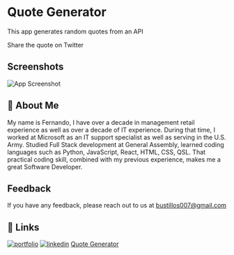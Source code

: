 
# Quote Generator

This app generates random quotes from an API

Share the quote on Twitter 


## Screenshots

![App Screenshot](https://i.imgur.com/Iil1z7a.png)


## 🚀 About Me

My name is Fernando, I have over a decade in management retail experience as well as over a decade of IT experience. During that time, I worked at Microsoft as an IT support specialist as well as serving in the U.S. Army. Studied Full Stack development at General Assembly, learned coding languages such as Python, JavaScript, React, HTML, CSS, QSL. That practical coding skill, combined with my previous experience,  makes me a great Software Developer.
## Feedback

If you have any feedback, please reach out to us at bustillos007@gmail.com


## 🔗 Links
[![portfolio](https://img.shields.io/badge/my_portfolio-000?style=for-the-badge&logo=ko-fi&logoColor=white)](https://bustillos83.github.io/Bustillos.Portfolio/)
[![linkedin](https://img.shields.io/badge/linkedin-0A66C2?style=for-the-badge&logo=linkedin&logoColor=white)](https://www.linkedin.com/in/fernandobustillos/)
[Quote Generator](https://bustillos83.github.io/Quote-Generator/)


